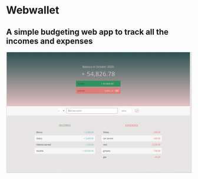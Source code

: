 
# Webwallet

## A simple budgeting web app to track all the incomes and expenses

![](https://github.com/shoaibrain/Budget-Dollaz/blob/master/thumbnail.JPG)


